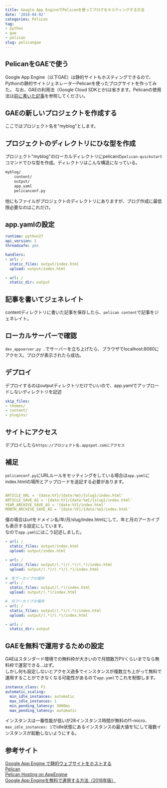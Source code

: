 ```yaml
---
title: Google App EngineでPelicanを使ってブログをホスティングする方法
date: '2018-04-02'
categories:	Pelican
tag:
- python
- gae
- pelican
slug: pelicangae
---
```


## PelicanをGAEで使う

Google App Engine（以下GAE）は静的サイトもホスティングできるので、Pythonの静的サイトジェネレーターPelicanを使ったブログサイトを作ってみた。
なお、GAEの利用法（Google Cloud SDKとか)は省きます。Pelicanの使用法は[前に書いた記事](https://www.ravness.com/posts/pelicangithub/)を参照してください。

## GAEの新しいプロジェクトを作成する

ここではプロジェクト名を"myblog"とします。

## プロジェクトのディレクトリにひな型を作成

プロジェクト"myblog"のローカルディレクトリにpelicanの`pelican-quickstart`コマンドでひな型を作成。ディレクトリはこんな構造になっている。  

```txt
myblog/
    content/
    output/
    app.yaml
    pelicanconf.py
```  

  他にもファイルがプロジェクトのディレクトリにありますが、ブログ作成に最低限必要なのはこれだけ。

## app.yamlの設定

```yaml
runtime: python27
api_version: 1
threadsafe: yes

handlers:
- url: /
  static_files: output/index.html
  upload: output/index.html

- url: /
  static_dir: output

```

## 記事を書いてジェネレイト

contentディレクトリに書いた記事を保存したら、`pelican content`で記事をジェネレイト。

## ローカルサーバーで確認

`dev_appserver.py .`でサーバーを立ち上げたら、ブラウザでlocalhost:8080にアクセス。ブログが表示されたら成功。

## デプロイ

デプロイするのはoutputディレクトリだけでいいので、app.yamlでアップロードしないディレクトリを記述
```yaml
skip_files:
- themes/
- content/
- plugins/
```

## サイトにアクセス

デプロイしたら`https://プロジェクト名.appspot.comにアクセス`  

## 補足


`pelicanconf.py`にURLルールをセッティングをしている場合は`app.yaml`にindex.htmlの場所とアップロードを追記する必要があります。
```yaml

ARTICLE_URL = '{date:%Y}/{date:%m}/{slug}/index.html'
ARTICLE_SAVE_AS = '{date:%Y}/{date:%m}/{slug}/index.html'
YEAR_ARCHIVE_SAVE_AS = '{date:%Y}/index.html'
MONTH_ARCHIVE_SAVE_AS = '{date:%Y}/{date:%m}/index.html'
```
僕の場合はurlをドメイン名/年/月/slug/index.htmlにして、年と月のアーカイブも表示する設定にしています。  
なので`app.yaml`にはこう記述しました。
```yaml
- url: /
  static_files: output/index.html
  upload: output/index.html

- url: /
  static_files: output/(.*)/(.*)/(.*)/index.html
  upload: output/(.*)/(.*)/(.*)/index.html

#　年アーカイブの場所
- url: /
  static_files: output/(.*)/index.html 
  upload: output/(.*)/index.html

#　月アーカイブの場所
- url: /
  static_files: output/(.*)/(.*)/index.html
  upload: output/(.*)/(.*)/index.html

- url: /
  static_dir: output
```

## GAEを無料で運用するための設定

GAEはスタンダード環境での無料枠が大きいので月間数万PVくらいまでなら無料枠で運営できる…はず。  
しかし何も設定しないとアクセス過多でインスタンスが複数立ち上がって無料で運用することができなくなる可能性があるので`app.yaml`でこれを制御します。  

```yaml
instance_class: F1
automatic_scaling:
  min_idle_instances: automatic
  max_idle_instances: 1
  min_pending_latency: 3000ms
  max_pending_latency: automatic
```

インスタンスは一番性能が低いが28インスタンス時間が無料のf1-micro、`max_idle_instances: 1`でidle状態にあるインスタンスの最大値を1にして複数インスタンスが起動しないようにする。

## 参考サイト

[Google App Engine で静的ウェブサイトをホストする](https://cloud.google.com/appengine/docs/standard/php/getting-started/hosting-a-static-website?hl=ja)  
[Pelican](http://docs.getpelican.com/)  
[Pelican Hosting on AppEngine](http://www.craigjperry.com/pelican-hosting-on-appengine.html)  
[Google App Engineを無料で運用する方法（2018年版）](http://koni.hateblo.jp/entry/2016/01/06/130613)
